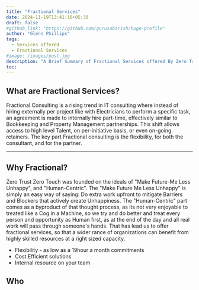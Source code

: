 ```yaml
---
title: "Fractional Services"
date: 2024-11-19T13:41:10+05:30
draft: false
#github_link: "https://github.com/gurusabarish/hugo-profile"
author: "Glenn Phillips"
tags:
  - Services offered
  - Fractional Services
#image: /images/post.jpg
description: "A Brief Summary of Fractional Services offered By Zero Trust Zero Touch"
toc: 
---
```


## What are Fractional Services?
Fractional Consulting is a rising trend in IT consulting where instead of hiring externally per project like with Electricians to perform a specific task, an agreement is made to internally hire part-time, effectively similar to Bookkeeping and Property Management partnerships.  This shift allows access to high level Talent, on per-initiative basis, or even on-going retainers. The key part Fractional consulting is the flexibility, for both the consultant, and for the partner.

<hr>

## Why Fractional?
Zero Trust Zero Touch was founded on the ideals of "Make Future-Me Less Unhappy", and "Human-Centric".  The "Make Future Me Less Unhappy" is simply an easy way of saying: Do extra work upfront to mitigate Barriers and Blockers that actively create Unhappiness. The "Human-Centric" part comes as a byproduct of that thought process, as its not very enjoyable to treated like a Cog in a Machine, so we try and do better and treat every person and opportunity as Human first, as at the end of the day and all real work will pass through someone's hands. That has lead us to offer fractional services, so that a wider rance of organizations can benefit from highly skilled resources at a right sized capacity.
 - Flexibility - as low as a 19hour a month commitments
 - Cost Efficient solutions 
 - Internal resource on your team
 
 ## Who
